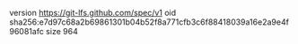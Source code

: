 version https://git-lfs.github.com/spec/v1
oid sha256:e7d97c68a2b69861301b04b52f8a771cfb3c6f88418039a16e2a9e4f96081afc
size 964
